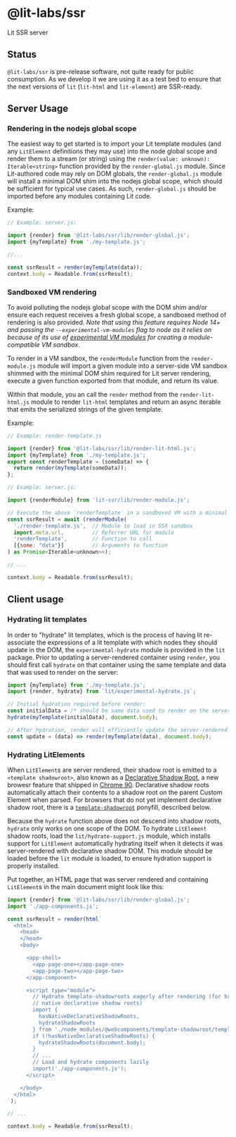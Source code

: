 # @lit-labs/ssr

Lit SSR server

## Status

`@lit-labs/ssr` is pre-release software, not quite ready for public consumption. As we develop it we are using it as a test bed to ensure that the next versions of `lit` (`lit-html` and `lit-element`) are SSR-ready.

## Server Usage

### Rendering in the nodejs global scope

The easiest way to get started is to import your Lit template modules (and any `LitElement` definitions they may use) into the node global scope and render them to a stream (or string) using the `render(value: unknown): Iterable<string>` function provided by the `render-global.js` module. Since Lit-authored code may rely on DOM globals, the `render-global.js` module will install a minimal DOM shim into the nodejs global scope, which should be sufficient for typical use cases. As such, `render-global.js` should be imported before any modules containing Lit code.

Example:

```js
// Example: server.js:

import {render} from '@lit-labs/ssr/lib/render-global.js';
import {myTemplate} from './my-template.js';

//...

const ssrResult = render(myTemplate(data));
context.body = Readable.from(ssrResult);
```

### Sandboxed VM rendering

To avoid polluting the nodejs global scope with the DOM shim and/or ensure each request receives a fresh global scope, a sandboxed method of rendering is also provided. _Note that using this feature requires Node 14+ and passing the `--experimental-vm-modules` flag to node as it relies on because of its use of [experimental VM modules](https://nodejs.org/api/vm.html#vm_class_vm_sourcetextmodule) for creating a module-compatible VM sandbox._

To render in a VM sandbox, the `renderModule` function from the
`render-module.js` module will import a given module into a server-side VM
sandbox shimmed with the minimal DOM shim required for Lit server rendering,
execute a given function exported from that module, and return its value.

Within that module, you an call the `render` method from the
`render-lit-html.js` module to render `lit-html` templates and return an async
iterable that emits the serialized strings of the given template.

Example:

```js
// Example: render-template.js

import {render} from '@lit-labs/ssr/lib/render-lit-html.js';
import {myTemplate} from './my-template.js';
export const renderTemplate = (someData) => {
  return render(myTemplate(someData));
};
```

```js
// Example: server.js:

import {renderModule} from 'lit-ssr/lib/render-module.js';

// Execute the above `renderTemplate` in a sandboxed VM with a minimal DOM shim
const ssrResult = await (renderModule(
  './render-template.js',  // Module to load in SSR sandbox
  import.meta.url,         // Referrer URL for module
  'renderTemplate',        // Function to call
  [{some: "data"}]         // Arguments to function
) as Promise<Iterable<unknown>>);

// ...

context.body = Readable.from(ssrResult);
```

## Client usage

### Hydrating lit templates

In order to "hydrate" lit templates, which is the process of having lit re-associate the expressions of a lit template with which nodes they should update in the DOM, the `experimental-hydrate` module is provided in the `lit` package. Prior to updating a server-rendered container using `render`, you should first call `hydrate` on that container using the same template and data that was used to render on the server:

```js
import {myTemplate} from './my-template.js';
import {render, hydrate} from `lit/experimental-hydrate.js`;

// Initial hydration required before render:
const initialData = /* should be same data used to render on the server */;
hydrate(myTemplate(initialData), document.body);

// After hydration, render will efficiently update the server-rendered DOM:
const update = (data) => render(myTemplate(data), document.body);
```

### Hydrating LitElements

When `LitElement`s are server rendered, their shadow root is emitted to a `<template shadowroot>`, also known as a [Declarative Shadow Root](https://web.dev/declarative-shadow-dom/), a new browesr feature that shipped in [Chrome 90](https://developer.chrome.com/blog/new-in-chrome-90/#declarative). Declarative shadow roots automatically attach their contents to a shadow root on the parent Custom Element when parsed. For browsers that do not yet implement declarative shadow root, there is a [`template-shadowroot`](https://github.com/webcomponents/template-shadowroot) ponyfill, described below.

Because the `hydrate` function above does not descend into shadow roots, `hydrate` only works on one scope of the DOM. To hydrate `LitElement` shadow roots, load the `lit/hydrate-support.js` module, which installs support for `LitElement` automatically hydrating itself when it detects it was server-rendered with declarative shadow DOM. This module should be loaded before the `lit` module is loaded, to ensure hydration support is properly installed.

Put together, an HTML page that was server rendered and containing `LitElement`s in the main document might look like this:

```js
import {render} from '@lit-labs/ssr/lib/render-global.js';
import './app-components.js';

const ssrResult = render(html`
  <html>
    <head>
    </head>
    <body>

      <app-shell>
        <app-page-one></app-page-one>
        <app-page-two></app-page-two>
      </app-component>

      <script type="module">
        // Hydrate template-shadowroots eagerly after rendering (for browsers without
        // native declarative shadow roots)
        import {
          hasNativeDeclarativeShadowRoots,
          hydrateShadowRoots
        } from './node_modules/@webcomponents/template-shadowroot/template-shadowroot.js';
        if (!hasNativeDeclarativeShadowRoots) {
          hydrateShadowRoots(document.body);
        }
        // ...
        // Load and hydrate components lazily
        import('./app-components.js');
      </script>

    </body>
  </html>
`);

// ...

context.body = Readable.from(ssrResult);
```
